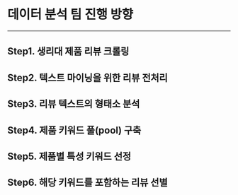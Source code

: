 # 데이터 분석 팀 진행 방향
---
## Step1. 생리대 제품 리뷰 크롤링

## Step2. 텍스트 마이닝을 위한 리뷰 전처리

## Step3. 리뷰 텍스트의 형태소 분석

## Step4. 제품 키워드 풀(pool) 구축

## Step5. 제품별 특성 키워드 선정

## Step6. 해당 키워드를 포함하는 리뷰 선별 
